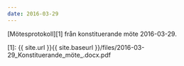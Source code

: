 ```yaml
---
date: 2016-03-29
---
```


[Mötesprotokoll][1] från konstituerande möte 2016-03-29.

[1]: {{ site.url }}{{ site.baseurl }}/files/2016-03-29_Konstituerande_möte_.docx.pdf